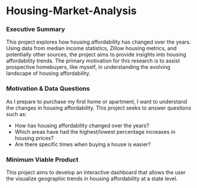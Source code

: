 # Housing-Market-Analysis

### Executive Summary
This project explores how housing affordability has changed over the years. Using data from median income statistics, Zillow housing metrics, and potentially other sources, the project aims to provide insights into housing affordability trends. The primary motivation for this research is to assist prospective homebuyers, like myself, in understanding the evolving landscape of housing affordability.

### Motivation & Data Questions

As I prepare to purchase my first home or apartment, I want to understand the changes in housing affordability. This project seeks to answer questions such as:
- How has housing affordability changed over the years?
- Which areas have had the highest/lowest percentage increases in housing prices?
- Are there specific times when buying a house is easier?

### Minimum Viable Product
This project aims to develop an interactive dashboard that allows the user the visualize geographic trends in housing affordability at a state level.
